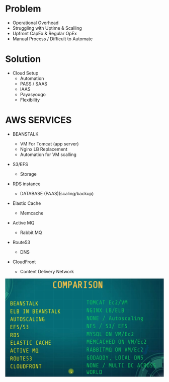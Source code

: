 # Problem

-   Operational Overhead
-   Struggling with Uptime & Scalling
-   Upfront CapEx & Regular OpEx
-   Manual Process / Difficult to Automate

# Solution

-   Cloud Setup
    -   Automation
    -   PASS / SAAS
    -   IAAS
    -   Payasyougo
    -   Flexibility

# AWS SERVICES
    
-   BEANSTALK 
    - VM For Tomcat (app server)
    - Nginx LB Replacement
    - Automation for VM scalling
-   S3/EFS
    - Storage

-   RDS instance 
    - DATABASE (PAAS)(scaling/backup)
-   Elastic Cache
    - Memcache
-   Active MQ
    - Rabbit MQ
-   Route53
    - DNS
- CloudFront
    - Content Delivery Network

![Architecture](images/comparison.png)
